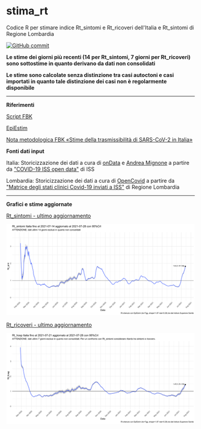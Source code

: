# stima_rt

Codice R per stimare indice Rt_sintomi e Rt_ricoveri dell'Italia e Rt_sintomi di Regione Lombardia

[![GitHub commit](https://img.shields.io/github/last-commit/opencovid-mr/stima_rt)](https://github.com/opencovid-mr/stima_rt/commits/master)



**Le stime dei giorni più recenti (14 per Rt_sintomi, 7 giorni per Rt_ricoveri) sono sottostime in quanto derivano da dati non consolidati**

**Le stime sono calcolate senza distinzione tra casi autoctoni e casi importati in quanto tale distinzione dei casi non è regolarmente disponibile**

- - - 

**Riferimenti**

[Script FBK](https://www.epicentro.iss.it/coronavirus/open-data/calcolo_rt_italia.zip)

[EpiEstim](https://cran.r-project.org/package=EpiEstim)

[Nota metodologica FBK «Stime della trasmissibilità di SARS-CoV-2 in Italia»](https://www.epicentro.iss.it/coronavirus/open-data/rt.pdf)



**Fonti dati input**

Italia: Storicizzazione dei dati a cura di [onData](https://github.com/ondata/covid19italia/tree/master/webservices/iss_epicentro_dati) e [Andrea Mignone](https://github.com/floatingpurr/covid-19_sorveglianza_integrata_italia) a partire da ["COVID-19 ISS open data"](https://www.epicentro.iss.it/coronavirus/open-data/covid_19-iss.xlsx) di ISS

Lombardia: Storicizzazione dei dati a cura di [OpenCovid](https://github.com/opencovid-mr/Lombardia-Stati_Clinici/) a partire da ["Matrice degli stati clinici Covid-19 inviati a ISS"](https://hub.dati.lombardia.it/Sanit-/Matrice-degli-stati-clinici-Covid-19-inviati-a-ISS/7jw9-ygfv) di Regione Lombardia



 


- - -

**Grafici e stime aggiornate**


[Rt_sintomi - ultimo aggiornamento](https://github.com/opencovid-mr/stima_rt/blob/main/output/Rt_sint/Rt_sint_Ita_updated_latest.csv)

![Last Plot Rt_sintomi](https://github.com/opencovid-mr/stima_rt/blob/main/output/Rt_sint/Rt_sint_Ita_updated_latest.png)



[Rt_ricoveri - ultimo aggiornamento](https://github.com/opencovid-mr/stima_rt/blob/main/output/Rt_hosp/Rt_hosp_Ita_updated_latest.csv)

![Last Plot Rt_ricoveri](https://github.com/opencovid-mr/stima_rt/blob/main/output/Rt_hosp/Rt_hosp_Ita_updated_latest.png)



